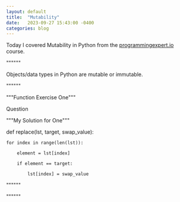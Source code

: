 ```yaml
---
layout: default
title:  "Mutability"
date:   2023-09-27 15:43:00 -0400
categories: blog
---
```

Today I covered Mutability in Python from the [programmingexpert.io][course-site] course.

""""""

Objects/data types in Python are mutable or immutable.

""""""

"""Function Exercise One"""

Question

"""My Solution for One"""

def replace(lst, target, swap_value):

    for index in range(len(lst)):

        element = lst[index]

        if element == target:
        
            lst[index] = swap_value

""""""


""""""

[course-site]: https://www.programmingexpert.io/index